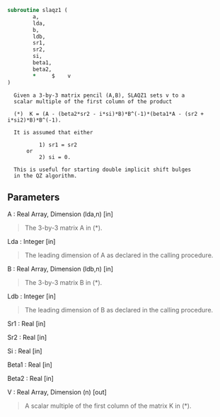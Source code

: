 ```fortran
subroutine slaqz1 (
		a,
		lda,
		b,
		ldb,
		sr1,
		sr2,
		si,
		beta1,
		beta2,
		*     $    v
)
```

      Given a 3-by-3 matrix pencil (A,B), SLAQZ1 sets v to a
      scalar multiple of the first column of the product

      (*)  K = (A - (beta2*sr2 - i*si)*B)*B^(-1)*(beta1*A - (sr2 + i*si2)*B)*B^(-1).

      It is assumed that either

              1) sr1 = sr2
          or
              2) si = 0.

      This is useful for starting double implicit shift bulges
      in the QZ algorithm.

## Parameters
A : Real Array, Dimension (lda,n) [in]
> The 3-by-3 matrix A in (*).

Lda : Integer [in]
> The leading dimension of A as declared in
> the calling procedure.

B : Real Array, Dimension (ldb,n) [in]
> The 3-by-3 matrix B in (*).

Ldb : Integer [in]
> The leading dimension of B as declared in
> the calling procedure.

Sr1 : Real [in]

Sr2 : Real [in]

Si : Real [in]

Beta1 : Real [in]

Beta2 : Real [in]

V : Real Array, Dimension (n) [out]
> A scalar multiple of the first column of the
> matrix K in (*).

